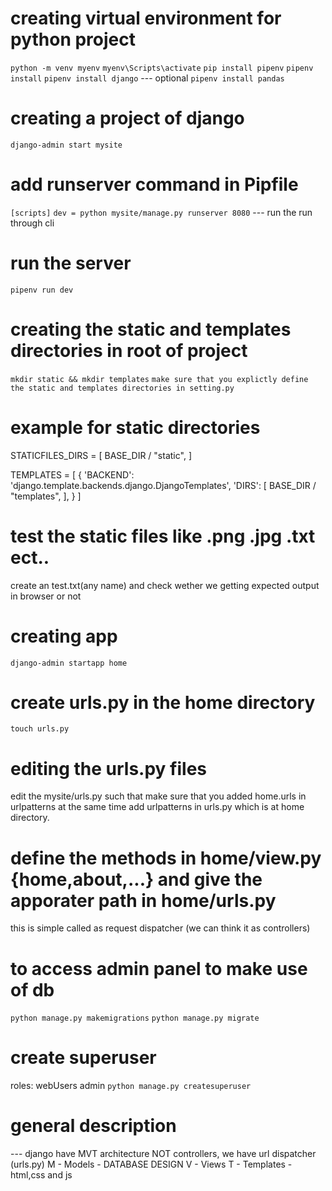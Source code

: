 # creating virtual environment for python project

`python -m venv myenv`
`myenv\Scripts\activate`
`pip install pipenv`
`pipenv install`
`pipenv install django`
--- optional `pipenv install pandas`



# creating a project of django

`django-admin start mysite`
# add runserver command in Pipfile
`[scripts]`
`dev = python mysite/manage.py runserver 8080`
--- run the run through cli

# run the server 
`pipenv run dev`

# creating the static and templates directories in root of project
`mkdir static && mkdir templates`
`make sure that you explictly define the static and templates directories in setting.py`
# example for static directories
STATICFILES_DIRS = [
    BASE_DIR / "static",
]

TEMPLATES = [
    {
        'BACKEND': 'django.template.backends.django.DjangoTemplates',
        'DIRS': [
            BASE_DIR / "templates",
        ],
    }
]

# test the static files like .png .jpg .txt ect..
create an test.txt(any name) and check wether we getting expected output in browser or not



# creating app
`django-admin startapp home`
# create urls.py in the home directory
`touch urls.py`
# editing the urls.py files
edit the mysite/urls.py such that make sure that you added home.urls in urlpatterns
at the same time add urlpatterns in urls.py which is at home directory.

# define the methods in home/view.py {home,about,...} and give the apporater path in home/urls.py
this is simple called as request dispatcher (we can think it as controllers)


# to access admin panel to make use of db
`python manage.py makemigrations`
`python manage.py migrate`


# create superuser
roles:
    webUsers
    admin
`python manage.py createsuperuser`











# general description 

--- django have MVT architecture NOT controllers, we have url dispatcher (urls.py)
    M - Models - DATABASE DESIGN
    V - Views
    T - Templates - html,css and js


